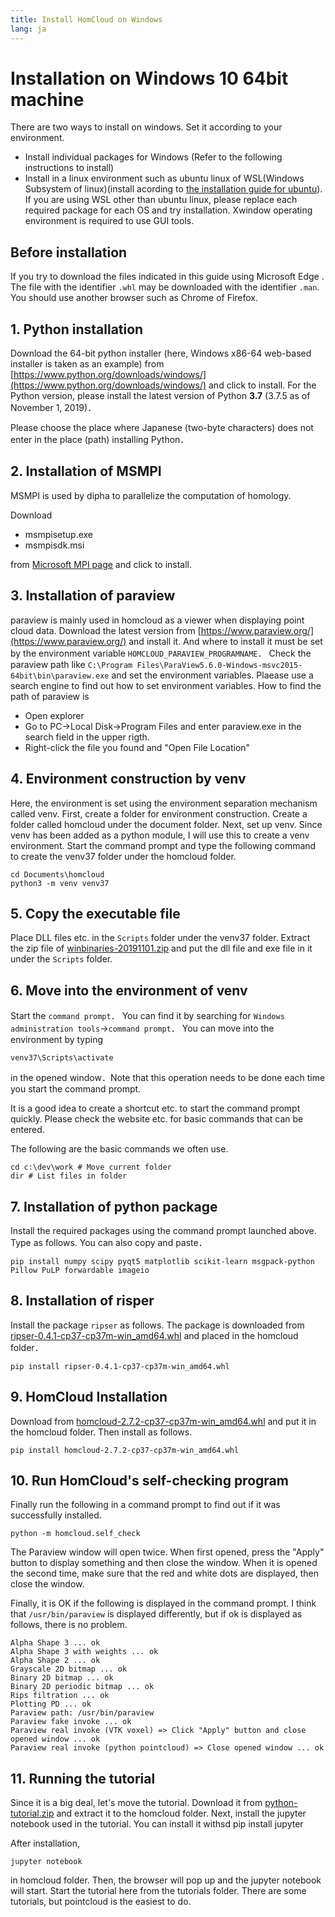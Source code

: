 ```yaml
---
title: Install HomCloud on Windows
lang: ja
---
```


# Installation on Windows 10 64bit machine

There are two ways to install on windows. Set it according to your environment.

 * Install individual packages for Windows (Refer to the following instructions to install)
 * Install in a linux environment such as ubuntu linux of WSL(Windows Subsystem of linux)(install acording to [the installation guide for ubuntu](install_guide_for_Ubuntu.html)). If you are using WSL other than ubuntu linux, please replace each required package for each OS and try installation. Xwindow operating environment is required to use GUI tools.

## Before installation

If you try to download the files indicated in this guide using Microsoft Edge .
The file with the identifier `.whl` may be downloaded with the identifier `.man`.
You should use another browser such as Chrome of Firefox.

## 1. Python installation

Download the 64-bit python installer (here, Windows x86-64 web-based installer is taken as an example) from [https://www.python.org/downloads/windows/](https://www.python.org/downloads/windows/) and click to install.
For the Python version, please install the latest version of Python **3.7** (3.7.5 as of November 1, 2019)．

Please choose the place where Japanese (two-byte characters) does not enter in the place (path) installing Python．

## 2. Installation of MSMPI

MSMPI is used by dipha to parallelize the computation of homology. 

Download

* msmpisetup.exe
* msmpisdk.msi

from [Microsoft MPI page](https://docs.microsoft.com/en-us/message-passing-interface/microsoft-mpi) and click to install.

## 3. Installation of paraview

paraview is mainly used in homcloud as a viewer when displaying point cloud data.
Download the latest version from [https://www.paraview.org/](https://www.paraview.org/)
and install it. And where to install it must be set by the environment variable `HOMCLOUD_PARAVIEW_PROGRAMNAME`．
Check the paraview path like 
`C:\Program Files\ParaView5.6.0-Windows-msvc2015-64bit\bin\paraview.exe`
and set the environment variables.
Plaease use a search engine to find out how to set environment variables.
How to find the path of paraview is

* Open explorer
* Go to PC→Local Disk→Program Files and enter paraview.exe in the search field in the upper rigth.
* Right-click the file you found and "Open File Location"

## 4. Environment construction by venv

Here, the environment is set using the environment separation mechanism called venv.
First, create a folder for environment construction.
Create a folder called homcloud under the document folder.
Next, set up venv. 
Since venv has been added as a python module, I will use this to create a venv environment.
Start the command prompt and type the following command to create the venv37 folder under the homcloud folder.

    cd Documents\homcloud
    python3 -m venv venv37

## 5. Copy the executable file

Place DLL files etc. in the `Scripts` folder under the venv37 folder.
Extract the zip file of [winbinaries-20191101.zip](/download/win/winbinaries-20191101.zip)
and put the dll file and exe file in it under the  `Scripts` folder.

## 6. Move into the environment of venv
Start the `command prompt`．
You can find it by searching for `Windows administration tools`→`command prompt`．
You can move into the environment by typing

    venv37\Scripts\activate

in the opened  window．Note that this operation needs to be done each time  you start the command prompt.

It is a good idea to create a shortcut etc. to start the command prompt quickly.
Please check the website etc. for basic commands that can be entered.

The following are the basic commands we often use.

    cd c:\dev\work # Move current folder
    dir # List files in folder

## 7. Installation of python package
Install the required packages using the command prompt launched above.
Type as follows. You can also copy and paste．

    pip install numpy scipy pyqt5 matplotlib scikit-learn msgpack-python Pillow PuLP forwardable imageio

## 8. Installation of risper
Install the package `ripser` as follows.
The package is downloaded from  [ripser-0.4.1-cp37-cp37m-win_amd64.whl](/download/win/ripser-0.4.1-cp37-cp37m-win_amd64.whl) and placed in the homcloud folder．

    pip install ripser-0.4.1-cp37-cp37m-win_amd64.whl

## 9. HomCloud Installation
Download from 
[homcloud-2.7.2-cp37-cp37m-win_amd64.whl](/download/win/homcloud-2.7.2-cp37-cp37m-win_amd64.whl) and put it in the homcloud folder. Then install as follows.

    pip install homcloud-2.7.2-cp37-cp37m-win_amd64.whl

## 10. Run HomCloud's self-checking program

Finally run the following in a command prompt to find out if it was successfully installed.

    python -m homcloud.self_check

The Paraview window will open twice.
When first opened, press the "Apply" button to display something and then close the window.
When it is opened the second time, make sure that the red and white dots are displayed, then close the window.

Finally, it is OK if the following is displayed in the command prompt.
I think that `/usr/bin/paraview` is displayed differently, but if ok is displayed as follows, there is no problem.

    Alpha Shape 3 ... ok
    Alpha Shape 3 with weights ... ok
    Alpha Shape 2 ... ok
    Grayscale 2D bitmap ... ok
    Binary 2D bitmap ... ok
    Binary 2D periodic bitmap ... ok
    Rips filtration ... ok
    Plotting PD ... ok
    Paraview path: /usr/bin/paraview
    Paraview fake invoke ... ok
    Paraview real invoke (VTK voxel) => Click "Apply" button and close opened window ... ok
    Paraview real invoke (python pointcloud) => Close opened window ... ok


## 11. Running the tutorial

Since it is a big deal, let's move the tutorial.
Download it from [python-tutorial.zip](/download/python-tutorial.zip)
and extract it to the homcloud folder.
Next, install the jupyter notebook used in the tutorial.
You can install it withsd
    pip install jupyter

After installation, 

    jupyter notebook

in homcloud folder.
Then, the browser will pop up and the jupyter notebook will start.
Start the tutorial here from the tutorials folder. There are some tutorials, but pointcloud is the easiest to do.
